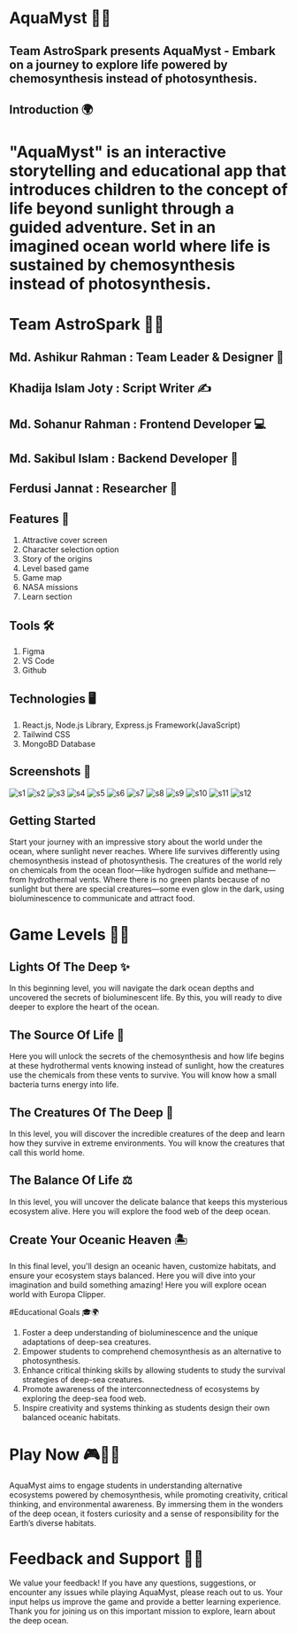 # AquaMyst 🌊✨
## Team AstroSpark presents AquaMyst - Embark on a journey to explore life powered by chemosynthesis instead of photosynthesis.

## Introduction 🌍
# "AquaMyst" is an interactive storytelling and educational app that introduces children to the concept of life beyond sunlight through a guided adventure. Set in an imagined ocean world where life is sustained by chemosynthesis instead of photosynthesis.

# Team AstroSpark 🌟🚀
## Md. Ashikur Rahman : Team Leader & Designer 🎨
## Khadija Islam Joty : Script Writer ✍️
## Md. Sohanur Rahman : Frontend Developer 💻
##  Md. Sakibul Islam : Backend Developer 🔧
## Ferdusi Jannat : Researcher 🔬

## Features 🧩
1. Attractive cover screen
2. Character selection option
3. Story of the origins
4. Level based game
5. Game map
6. NASA missions
7. Learn section

## Tools 🛠️
1. Figma
2. VS Code
3. Github

## Technologies 🖥️
1. React.js, Node.js Library, Express.js Framework(JavaScript)
2. Tailwind CSS
3. MongoBD Database

## Screenshots 📸
![s1](https://github.com/isakibul/AquaMyst/blob/main/client/public/readme/Screenshot%202024-10-03%20173403.png)
![s2](https://github.com/isakibul/AquaMyst/blob/main/client/public/readme/Screenshot%202024-10-03%20173426.png) 
![s3](https://github.com/isakibul/AquaMyst/blob/main/client/public/readme/Screenshot%202024-10-03%20173451.png)
![s4](https://github.com/isakibul/AquaMyst/blob/main/client/public/readme/Screenshot%202024-10-03%20173526.png)
![s5](https://github.com/isakibul/AquaMyst/blob/main/client/public/readme/Screenshot%202024-10-03%20173600.png)
![s6](https://github.com/isakibul/AquaMyst/blob/main/client/public/readme/Screenshot%202024-10-03%20173629.png)
![s7](https://github.com/isakibul/AquaMyst/blob/main/client/public/readme/Screenshot%202024-10-03%20173652.png)
![s8](https://github.com/isakibul/AquaMyst/blob/main/client/public/readme/Screenshot%202024-10-03%20173733.png)
![s9](https://github.com/isakibul/AquaMyst/blob/main/client/public/readme/Screenshot%202024-10-03%20173825.png)
![s10](https://github.com/isakibul/AquaMyst/blob/main/client/public/readme/Screenshot%202024-10-03%20173901.png)
![s11](https://github.com/isakibul/AquaMyst/blob/main/client/public/readme/Screenshot%202024-10-03%20173927.png)
![s12](https://github.com/isakibul/AquaMyst/blob/main/client/public/readme/Screenshot%202024-10-03%20173952.png)

## Getting Started
Start your journey with an impressive story about the world under the ocean, where sunlight never reaches. Where life survives differently using chemosynthesis instead of photosynthesis. The creatures of the world rely on chemicals from the ocean floor—like hydrogen sulfide and methane—from hydrothermal vents. Where there is no green plants because of no sunlight but there are special creatures—some even glow in the dark, using bioluminescence to communicate and attract food.

# Game Levels 🌊🧩

## Lights Of The Deep ✨
In this beginning level, you will navigate the dark ocean depths and uncovered the secrets of bioluminescent life. By this, you will ready to dive deeper to explore the heart of the ocean.

## The Source Of Life 🌋
Here you will unlock the secrets of the chemosynthesis and how life begins at these hydrothermal vents knowing instead of sunlight, how the creatures use the chemicals from these vents to survive. You will know how a small bacteria turns energy into life.

## The Creatures Of The Deep 🐙
In this level, you will discover the incredible creatures of the deep and learn how they survive in extreme environments. You will know the creatures that call this world home.

## The Balance Of Life ⚖️
In this level, you will uncover the delicate balance that keeps this mysterious ecosystem alive. Here you will explore the food web of the deep ocean.

## Create Your Oceanic Heaven 🏝️
In this final level, you'll design an oceanic haven, customize habitats, and ensure your ecosystem stays balanced. Here you will dive into your imagination and build something amazing! Here you will explore ocean world with Europa Clipper.


#Educational Goals 🎓🌍
1. Foster a deep understanding of bioluminescence and the unique adaptations of deep-sea creatures.
2. Empower students to comprehend chemosynthesis as an alternative to photosynthesis.
3. Enhance critical thinking skills by allowing students to study the survival strategies of deep-sea creatures.
4. Promote awareness of the interconnectedness of ecosystems by exploring the deep-sea food web.
5. Inspire creativity and systems thinking as students design their own balanced oceanic habitats.

# Play Now 🎮🚀✨
AquaMyst aims to engage students in understanding alternative ecosystems powered by chemosynthesis, while promoting creativity, critical thinking, and environmental awareness. By immersing them in the wonders of the deep ocean, it fosters curiosity and a sense of responsibility for the Earth’s diverse habitats.



# Feedback and Support 💬🤝
We value your feedback! If you have any questions, suggestions, or encounter any issues while playing AquaMyst, please reach out to us. Your input helps us improve the game and provide a better learning experience.
Thank you for joining us on this important mission to explore, learn about the deep ocean.